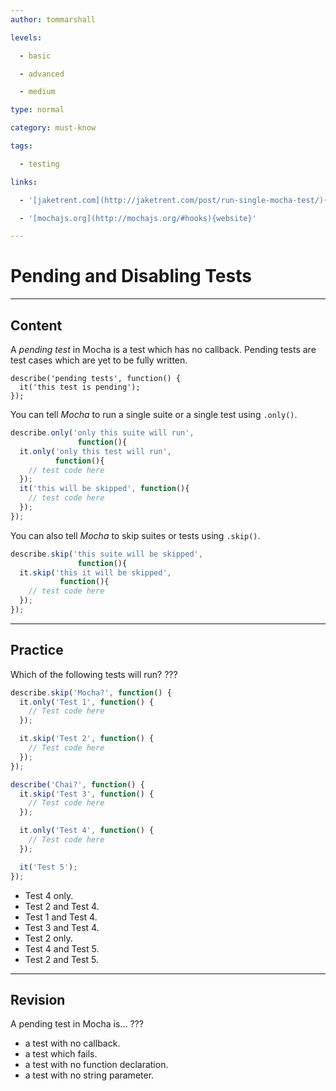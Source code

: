 ```yaml
---
author: tommarshall

levels:

  - basic

  - advanced

  - medium

type: normal

category: must-know

tags:

  - testing

links:

  - '[jaketrent.com](http://jaketrent.com/post/run-single-mocha-test/){website}'

  - '[mochajs.org](http://mochajs.org/#hooks){website}'

---
```


# Pending and Disabling Tests

---

## Content

A _pending test_ in Mocha is a test which has no callback. Pending tests are test cases which are yet to be fully written.

```
describe('pending tests', function() {
  it('this test is pending');
});
```

You can tell _Mocha_ to run a single suite or a single test using `.only()`.

```JavaScript
describe.only('only this suite will run',
               function(){
  it.only('only this test will run',
          function(){
    // test code here
  });
  it('this will be skipped', function(){
    // test code here
  });
});
```

You can also tell _Mocha_ to skip suites or tests using `.skip()`.

```JavaScript
describe.skip('this suite will be skipped',
               function(){
  it.skip('this it will be skipped',
           function(){
    // test code here
  });
});
```

---

## Practice

Which of the following tests will run? ???

```javascript
describe.skip('Mocha?', function() {
  it.only('Test 1', function() {
    // Test code here
  });

  it.skip('Test 2', function() {
    // Test code here
  });
});

describe('Chai?', function() {
  it.skip('Test 3', function() {
    // Test code here
  });

  it.only('Test 4', function() {
    // Test code here
  });

  it('Test 5');
});
```

- Test 4 only.
- Test 2 and Test 4.
- Test 1 and Test 4.
- Test 3 and Test 4.
- Test 2 only.
- Test 4 and Test 5.
- Test 2 and Test 5.

---

## Revision

A pending test in Mocha is...
???

- a test with no callback.
- a test which fails.
- a test with no function declaration.
- a test with no string parameter.
